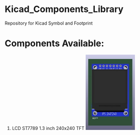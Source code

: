 # Kicad_Components_Library
Repository for Kicad Symbol and Footprint 

# Components Available:
1. LCD ST7789 1.3 inch 240x240 TFT ![ST7789](https://github.com/BennyLuca/Kicad_Components_Library/blob/main/ST7789_1.3_240x240/DOC/1.3_Inch_TFT_Module_ST7789_IMG.jpg)
